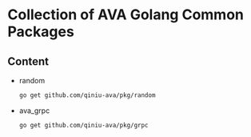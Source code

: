 # Collection of AVA Golang Common Packages

## Content
- random
    ```sh
    go get github.com/qiniu-ava/pkg/random
    ```
- ava_grpc
    ```sh
    go get github.com/qiniu-ava/pkg/grpc
    ```